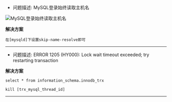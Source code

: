 - 问题描述: MySQL登录始终读取主机名

![MySQL登录始终读取主机名](https://s2.ax1x.com/2019/11/27/QCtJlq.jpg)

**解决方案**

```
在[mysqld]下设置skip-name-resolve即可
```
---
- 问题描述: ERROR 1205 (HY000): Lock wait timeout exceeded; try restarting transaction

**解决方案**

```
select * from information_schema.innodb_trx

kill [trx_mysql_thread_id]
```
---
